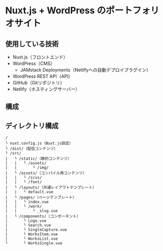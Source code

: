 # Nuxt.js + WordPress のポートフォリオサイト



## 使用している技術

- Nuxt.js（フロントエンド）
- WordPress（CMS）
  - JAMstack Deployments（Netlifyへの自動デプロイプラグイン）
- WordPress REST API（API）
- GitHub（Gitリポジトリ）
- Netlify（ホスティングサーバー）



## 構成




## ディレクトリ構成

```
/
└ nuxt.config.js（Nuxt.js設定）
└ /dist/（配信コンテンツ）
└ /src/
|   └ /static/（静的コンテンツ）
|   |   └ /assets/
|   |       └ /img/
|   └ /assets/（コンパイル用コンテンツ）
|   |   └ /scss/
|   |   └ /font/
|   └ /layouts/（共通レイアウトテンプレート）
|   |   └ default.vue
|   └ /pages/（ページテンプレート）
|   |   └ index.vue
|   |   └ /work/
|   |       └ _slug.vue
|   └ /components/（コンポーネント）
|       └ Logo.vue
|       └ Search.vue
|       └ SingleCapture.vue
|       └ WorksItem.vue
|       └ WorksList.vue
└       └ WorksSingle.vue
```
